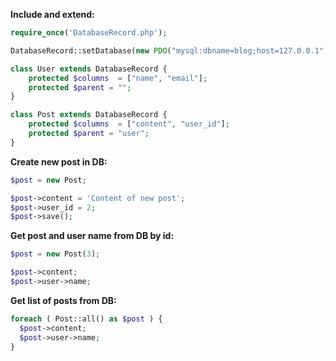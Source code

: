 **Include and extend:**
```php
require_once('DatabaseRecord.php');

DatabaseRecord::setDatabase(new PDO("mysql:dbname=blog;host=127.0.0.1", "blog", "1111"));

class User extends DatabaseRecord {
    protected $columns  = ["name", "email"];
    protected $parent = "";
}

class Post extends DatabaseRecord {
    protected $columns  = ["content", "user_id"];
    protected $parent = "user";
}
```

**Create new post in DB:**
```php
$post = new Post;

$post->content = 'Content of new post';
$post->user_id = 2; 
$post->save();
```

**Get post and user name from DB by id:**
```php
$post = new Post(3);

$post->content;
$post->user->name;
```
**Get list of posts from DB:**
```php
foreach ( Post::all() as $post ) {
  $post->content;
  $post->user->name;
}
```
